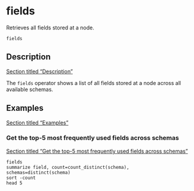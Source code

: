 # fields

Retrieves all fields stored at a node.

```tql
fields
```

## Description

[Section titled “Description”](#description)

The `fields` operator shows a list of all fields stored at a node across all available schemas.

## Examples

[Section titled “Examples”](#examples)

### Get the top-5 most frequently used fields across schemas

[Section titled “Get the top-5 most frequently used fields across schemas”](#get-the-top-5-most-frequently-used-fields-across-schemas)

```tql
fields
summarize field, count=count_distinct(schema), schemas=distinct(schema)
sort -count
head 5
```